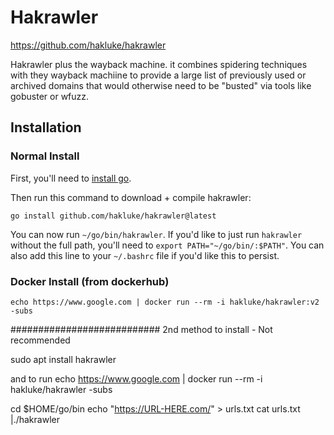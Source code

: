# Hakrawler

https://github.com/hakluke/hakrawler

Hakrawler plus the wayback machine. it combines spidering techniques with they wayback machiine to provide a large list of previously used or archived domains that would otherwise need to be "busted" via tools like gobuster or wfuzz. 


## Installation

### Normal Install

First, you'll need to [install go](https://golang.org/doc/install).

Then run this command to download + compile hakrawler:
```
go install github.com/hakluke/hakrawler@latest
```

You can now run `~/go/bin/hakrawler`. If you'd like to just run `hakrawler` without the full path, you'll need to `export PATH="~/go/bin/:$PATH"`. You can also add this line to your `~/.bashrc` file if you'd like this to persist.

### Docker Install (from dockerhub)

```
echo https://www.google.com | docker run --rm -i hakluke/hakrawler:v2 -subs
```

########################### 2nd method to install - Not recommended


sudo apt install hakrawler

and to run
echo https://www.google.com | docker run --rm -i hakluke/hakrawler -subs


cd $HOME/go/bin
echo "https://URL-HERE.com/" > urls.txt
cat urls.txt |./hakrawler
